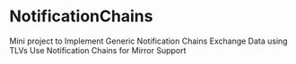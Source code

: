 # NotificationChains
Mini project to Implement Generic Notification Chains
Exchange Data using TLVs
Use Notification Chains for Mirror Support
